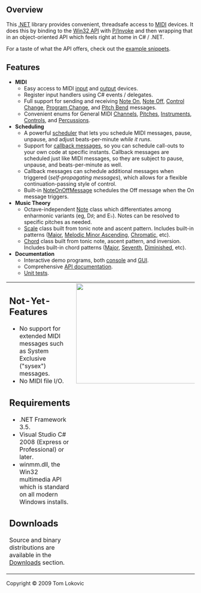 ## Overview ##

This [.NET](http://www.microsoft.com/NET) library provides convenient, threadsafe access to [MIDI](http://www.midi.org) devices.  It does this by binding to the [Win32 API](http://msdn.microsoft.com/en-us/library/ms712733(VS.85).aspx) with [P/Invoke](http://msdn.microsoft.com/en-us/library/aa288468(VS.71).aspx) and then wrapping that in an object-oriented API which feels right at home in C# / .NET.

For a taste of what the API offers, check out the [example snippets](http://code.google.com/p/midi-dot-net/wiki/SimpleExamples).

## Features ##

  * **MIDI**
    * Easy access to MIDI [input](http://midi-dot-net.googlecode.com/svn/trunk/Midi/docs/Midi~Midi.InputDevice.html) and [output](http://midi-dot-net.googlecode.com/svn/trunk/Midi/docs/Midi~Midi.OutputDevice.html) devices.
    * Register input handlers using C# events / delegates.
    * Full support for sending and receiving [Note On](http://midi-dot-net.googlecode.com/svn/trunk/Midi/docs/Midi~Midi.NoteOnMessage.html), [Note Off](http://midi-dot-net.googlecode.com/svn/trunk/Midi/docs/Midi~Midi.NoteOffMessage.html), [Control Change](http://midi-dot-net.googlecode.com/svn/trunk/Midi/docs/Midi~Midi.ControlChangeMessage.html), [Program Change](http://midi-dot-net.googlecode.com/svn/trunk/Midi/docs/Midi~Midi.ProgramChangeMessage.html), and [Pitch Bend](http://midi-dot-net.googlecode.com/svn/trunk/Midi/docs/Midi~Midi.PitchBendMessage.html) messages.
    * Convenient enums for General MIDI [Channels](http://midi-dot-net.googlecode.com/svn/trunk/Midi/docs/Midi~Midi.Channel.html), [Pitches](http://midi-dot-net.googlecode.com/svn/trunk/Midi/docs/Midi~Midi.Pitch.html), [Instruments](http://midi-dot-net.googlecode.com/svn/trunk/Midi/docs/Midi~Midi.Instrument.html), [Controls](http://midi-dot-net.googlecode.com/svn/trunk/Midi/docs/Midi~Midi.Control.html), and [Percussions](http://midi-dot-net.googlecode.com/svn/trunk/Midi/docs/Midi~Midi.Percussion.html).
  * **Scheduling**
    * A powerful [scheduler](http://midi-dot-net.googlecode.com/svn/trunk/Midi/docs/Midi~Midi.Clock.html) that lets you schedule MIDI messages, pause, unpause, and adjust beats-per-minute _while it runs_.
    * Support for [callback messages](http://midi-dot-net.googlecode.com/svn/trunk/Midi/docs/Midi~Midi.CallbackMessage.html), so you can schedule call-outs to your own code at specific instants.  Callback messages are scheduled just like MIDI messages, so they are subject to pause, unpause, and beats-per-minute as well.
    * Callback messages can schedule additional messages when triggered (_self-propagating messages_), which allows for a flexible continuation-passing style of control.
    * Built-in [NoteOnOffMessage](http://midi-dot-net.googlecode.com/svn/trunk/Midi/docs/Midi~Midi.NoteOnOffMessage.html) schedules the Off message when the On message triggers.
  * **Music Theory**
    * Octave-independent [Note](http://midi-dot-net.googlecode.com/svn/trunk/Midi/docs/Midi~Midi.Note.html) class which differentiates among enharmonic variants (eg, D♯; and E♭).  Notes can be resolved to specific pitches as needed.
    * [Scale](http://midi-dot-net.googlecode.com/svn/trunk/Midi/docs/Midi~Midi.Scale.html) class built from tonic note and ascent pattern.  Includes built-in patterns ([Major](http://midi-dot-net.googlecode.com/svn/trunk/Midi/docs/Midi~Midi.Scale.Major.html), [Melodic Minor Ascending](http://midi-dot-net.googlecode.com/svn/trunk/Midi/docs/Midi~Midi.Scale.MelodicMinorAscending.html), [Chromatic](http://midi-dot-net.googlecode.com/svn/trunk/Midi/docs/Midi~Midi.Scale.Chromatic.html), etc).
    * [Chord](http://midi-dot-net.googlecode.com/svn/trunk/Midi/docs/Midi~Midi.Chord.html) class built from tonic note, ascent pattern, and inversion.  Includes built-in chord patterns ([Major](http://midi-dot-net.googlecode.com/svn/trunk/Midi/docs/Midi~Midi.Chord.Major.html), [Seventh](http://midi-dot-net.googlecode.com/svn/trunk/Midi/docs/Midi~Midi.Chord.Seventh.html), [Diminished](http://midi-dot-net.googlecode.com/svn/trunk/Midi/docs/Midi~Midi.Chord.Diminished.html), etc).
  * **Documentation**
    * Interactive demo programs, both [console](http://code.google.com/p/midi-dot-net/source/browse/trunk#trunk/ConsoleDemo) and [GUI](http://code.google.com/p/midi-dot-net/source/browse/trunk#trunk/GUIDemo).
    * Comprehensive [API documentation](http://midi-dot-net.googlecode.com/svn/trunk/Midi/docs/~Midi.html).
    * [Unit tests](http://code.google.com/p/midi-dot-net/source/browse/trunk#trunk/MidiUnitTests).

<table><tr>
<td valign='top'>
<h2>Not-Yet-Features</h2>

<ul><li>No support for extended MIDI messages such as System Exclusive ("sysex") messages.<br>
</li><li>No MIDI file I/O.</li></ul>

<h2>Requirements</h2>

<ul><li>.NET Framework 3.5.<br>
</li><li>Visual Studio C# 2008 (Express or Professional) or later.<br>
</li><li>winmm.dll, the Win32 multimedia API which is standard on all modern Windows installs.</li></ul>

<h2>Downloads</h2>

Source and binary distributions are available in the <a href='http://code.google.com/p/midi-dot-net/downloads/list'>Downloads</a> section.<br>
</td><td valign='top'><img width='350' height='268' src='https://lh6.googleusercontent.com/_tYS7EAsNKug/TWfOxyL3zLI/AAAAAAAAAo0/meGfGbG_464/s800/MonkeyMusic350.png' /></td></tr></table>
Copyright © 2009 Tom Lokovic


